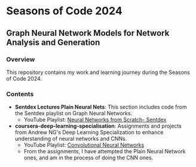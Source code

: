 # Seasons of Code 2024

## Graph Neural Network Models for Network Analysis and Generation

### Overview

This repository contains my work and learning journey during the Seasons of Code 2024.

### Contents

- **Sentdex Lectures Plain Neural Nets**: This section includes code from the Sentdex playlist on Graph Neural Networks.
  - YouTube Playlist: [Neural Networks from Scratch- Sentdex](https://www.youtube.com/watch?v=Wo5dMEP_BbI&list=PLQVvvaa0QuDcjD5BAw2DxE6OF2tius3V3)
- **coursera-deep-learning-specialisation**: Assignments and projects from Andrew NG's Deep Learning Specialization to enhance understanding of neural networks and CNNs.
  - YouTube Playlist: [Convolutional Neural Networks](https://www.youtube.com/playlist?list=PLkDaE6sCZn6Gl29AoE31iwdVwSG-KnDzF)
  - From the assignments, I have attempted the Plain Neural Network ones, and am in the process of doing the CNN ones. 
